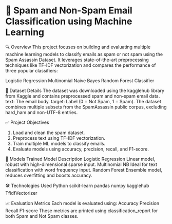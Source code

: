 # 📧 Spam and Non-Spam Email Classification using Machine Learning

🔍 Overview
This project focuses on building and evaluating multiple machine learning models to classify emails as spam or not spam using the Spam Assassin Dataset. It leverages state-of-the-art preprocessing techniques like TF-IDF vectorization and compares the performance of three popular classifiers:

Logistic Regression
Multinomial Naive Bayes
Random Forest Classifier

📂 Dataset Details
The dataset was downloaded using the kagglehub library from Kaggle and contains preprocessed spam and non-spam email data.
text: The email body.
target: Label (0 = Not Spam, 1 = Spam).
The dataset combines multiple subsets from the SpamAssassin public corpus, excluding hard_ham and non-UTF-8 entries.

✅ Project Objectives
1. Load and clean the spam dataset.
2. Preprocess text using TF-IDF vectorization.
3. Train multiple ML models to classify emails.
4. Evaluate models using accuracy, precision, recall, and F1-score.

🧪 Models Trained
Model	Description
Logistic Regression	Linear model, robust with high-dimensional sparse input.
Multinomial NB	Ideal for text classification with word frequency input.
Random Forest	Ensemble model, reduces overfitting and boosts accuracy.

🛠️ Technologies Used
Python 
scikit-learn
pandas
numpy
kagglehub
TfidfVectorizer

📈 Evaluation Metrics
Each model is evaluated using:
Accuracy
Precision
Recall
F1-score
These metrics are printed using classification_report for both Spam and Not Spam classes.
